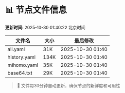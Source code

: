 # 📊 节点文件信息

**更新时间**: 2025-10-30 01:40:22 北京时间

| 文件名 | 大小 | 最后修改 |
|--------|------|----------|
| all.yaml | 31K | 2025-10-30 01:40 |
| history.yaml | 134K | 2025-10-30 01:40 |
| mihomo.yaml | 35K | 2025-10-30 01:40 |
| base64.txt | 29K | 2025-10-30 01:40 |

> 🔄 文件每30分钟自动更新，确保节点的新鲜度和可用性
